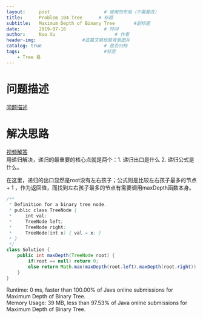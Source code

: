 ```yaml
---
layout:     post   				    # 使用的布局（不需要改）
title:      Problem 104 Tree      # 标题 
subtitle:   Maximum Depth of Binary Tree       #副标题
date:       2019-07-16				# 时间
author:     Nuo Xu 						# 作者
header-img:              	#这篇文章标题背景图片
catalog: true 						# 是否归档
tags:								#标签
    - Tree 易
---
```

# 问题描述
 [问题描述](https://leetcode.com/problems/maximum-depth-of-binary-tree/) 
# 解决思路
[视频解答](https://www.youtube.com/watch?v=lY2vzApDHYs)  
用递归解决，递归的最重要的核心点就是两个：1. 递归出口是什么 2. 递归公式是什么。

在这里，递归的出口显然是root没有左右孩子；公式则是比较左右孩子最多的节点 + 1 ，作为返回值，而找到左右孩子最多的节点有需要调用maxDepth函数本身。

```java
/**
 * Definition for a binary tree node.
 * public class TreeNode {
 *     int val;
 *     TreeNode left;
 *     TreeNode right;
 *     TreeNode(int x) { val = x; }
 * }
 */
class Solution {
    public int maxDepth(TreeNode root) {
        if(root == null) return 0;
        else return Math.max(maxDepth(root.left),maxDepth(root.right)) + 1;
    }
}
```
Runtime: 0 ms, faster than 100.00% of Java online submissions for Maximum Depth of Binary Tree.  
Memory Usage: 39 MB, less than 97.53% of Java online submissions for Maximum Depth of Binary Tree.
